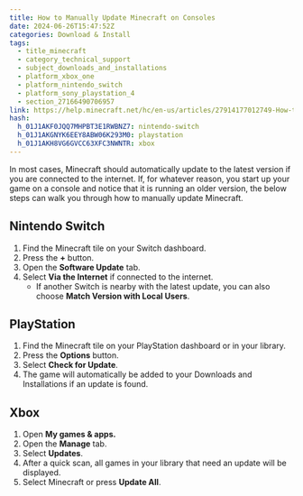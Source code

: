 ```yaml
---
title: How to Manually Update Minecraft on Consoles
date: 2024-06-26T15:47:52Z
categories: Download & Install
tags:
  - title_minecraft
  - category_technical_support
  - subject_downloads_and_installations
  - platform_xbox_one
  - platform_nintendo_switch
  - platform_sony_playstation_4
  - section_27166490706957
link: https://help.minecraft.net/hc/en-us/articles/27914177012749-How-to-Manually-Update-Minecraft-on-Consoles
hash:
  h_01J1AKF0JQQ7MHPBT3E1RWBNZ7: nintendo-switch
  h_01J1AKGNYK6EEY8ABW06K293M0: playstation
  h_01J1AKH8VG6GVCC63XFC3NWNTR: xbox
---
```


In most cases, Minecraft should automatically update to the latest version if you are connected to the internet. If, for whatever reason, you start up your game on a console and notice that it is running an older version, the below steps can walk you through how to manually update Minecraft.

## Nintendo Switch

1.  Find the Minecraft tile on your Switch dashboard.
2.  Press the **+** button.
3.  Open the **Software Update** tab.
4.  Select **Via the Internet** if connected to the internet.
    - If another Switch is nearby with the latest update, you can also choose **Match Version with Local Users**.

## PlayStation

1.  Find the Minecraft tile on your PlayStation dashboard or in your library.
2.  Press the **Options** button.
3.  Select **Check for Update**.
4.  The game will automatically be added to your Downloads and Installations if an update is found.

## Xbox

1.  Open **My games & apps.**
2.  Open the **Manage** tab.
3.  Select **Updates**.
4.  After a quick scan, all games in your library that need an update will be displayed.
5.  Select Minecraft or press **Update All**.
